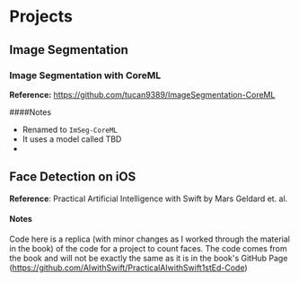 # Projects

## Image Segmentation

### Image Segmentation with CoreML

**Reference:** https://github.com/tucan9389/ImageSegmentation-CoreML

####Notes
* Renamed to `ImSeg-CoreML`
* It uses a model called TBD
* 

## Face Detection on iOS
**Reference**: Practical Artificial Intelligence with Swift by Mars Geldard et. al.

#### Notes

Code here is a replica (with minor changes as I worked through the material in the book) of the code for a project to count faces. The code comes from the book and will not be exactly the same as it is in the book's GitHub Page (https://github.com/AIwithSwift/PracticalAIwithSwift1stEd-Code) 


